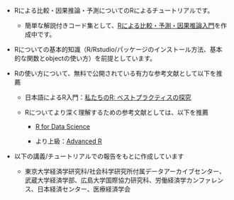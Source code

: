- Rによる比較・因果推論・予測についてのRによるチュートリアルです。

  - 簡単な解説付きコード集として、[Rによる比較・予測・因果推論入門](https://tetokawata.github.io/R_JPN/)を作成中です。

- Rについての基本的知識（R/Rstudio/パッケージのインストール方法、基本的な関数とobjectの使い方）を前提としています。

- Rの使い方について、無料で公開されている有力な参考文献として以下を推薦

  - 日本語によるR入門：[私たちのR: ベストプラクティスの探究](https://www.jaysong.net/RBook/)
  
  - Rについてより深く理解するための参考文献としては、以下を推薦

    - [R for Data Science](https://r4ds.had.co.nz/)

    - より上級：[Advanced R](https://adv-r.hadley.nz/)

- 以下の講義/チュートリアルでの報告をもとに作成しています

  - 東京大学経済学研究科/社会科学研究所付属データアーカイブセンター、武蔵大学経済学部、広島大学国際協力研究科、労働経済学カンファレンス、日本経済センター、医療経済学会
